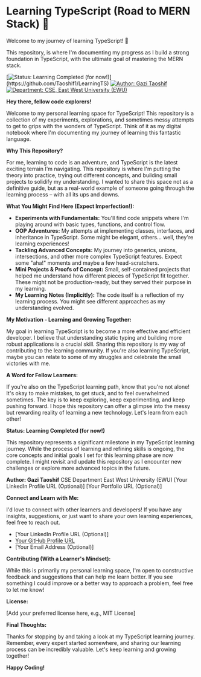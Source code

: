 ﻿# Learning TypeScript (Road to MERN Stack) 🚀

Welcome to my journey of learning TypeScript! 👋

This repository, is where I'm documenting my progress as I build a strong foundation in TypeScript, with the ultimate goal of mastering the MERN stack.

[![Status: Learning Completed (for now!)](https://img.shields.io/badge/Status-Learning%20Completed%20(for%20now!)-brightgreen.svg?style=for-the-badge)](https://github.com/Taoshif1/LearningTS)
[![Author: Gazi Taoshif](https://img.shields.io/badge/Author-Gazi%20Taoshif-blue.svg?style=for-the-badge)](https://github.com/Taoshif1)
[![Department: CSE, East West University (EWU)](https://img.shields.io/badge/Department-CSE%2C%20EWU-lightgray.svg?style=for-the-badge)](https://www.ewubd.edu/)

**Hey there, fellow code explorers!**

Welcome to my personal learning space for TypeScript! This repository is a collection of my experiments, explorations, and sometimes messy attempts to get to grips with the wonders of TypeScript. Think of it as my digital notebook where I'm documenting my journey of learning this fantastic language.

**Why This Repository?**

For me, learning to code is an adventure, and TypeScript is the latest exciting terrain I'm navigating. This repository is where I'm putting the theory into practice, trying out different concepts, and building small projects to solidify my understanding. I wanted to share this space not as a definitive guide, but as a real-world example of someone going through the learning process – with all its ups and downs.

**What You Might Find Here (Expect Imperfection!):**

* **Experiments with Fundamentals:** You'll find code snippets where I'm playing around with basic types, functions, and control flow.
* **OOP Adventures:** My attempts at implementing classes, interfaces, and inheritance in TypeScript. Some might be elegant, others... well, they're learning experiences!
* **Tackling Advanced Concepts:** My journey into generics, unions, intersections, and other more complex TypeScript features. Expect some "aha!" moments and maybe a few head-scratchers.
* **Mini Projects & Proofs of Concept:** Small, self-contained projects that helped me understand how different pieces of TypeScript fit together. These might not be production-ready, but they served their purpose in my learning.
* **My Learning Notes (Implicitly):** The code itself is a reflection of my learning process. You might see different approaches as my understanding evolved.

**My Motivation - Learning and Growing Together:**

My goal in learning TypeScript is to become a more effective and efficient developer. I believe that understanding static typing and building more robust applications is a crucial skill. Sharing this repository is my way of contributing to the learning community. If you're also learning TypeScript, maybe you can relate to some of my struggles and celebrate the small victories with me.

**A Word for Fellow Learners:**

If you're also on the TypeScript learning path, know that you're not alone! It's okay to make mistakes, to get stuck, and to feel overwhelmed sometimes. The key is to keep exploring, keep experimenting, and keep pushing forward. I hope this repository can offer a glimpse into the messy but rewarding reality of learning a new technology. Let's learn from each other!

**Status: Learning Completed (for now!)**

This repository represents a significant milestone in my TypeScript learning journey. While the process of learning and refining skills is ongoing, the core concepts and initial goals I set for this learning phase are now complete. I might revisit and update this repository as I encounter new challenges or explore more advanced topics in the future.

**Author: Gazi Taoshif**
CSE Department
East West University (EWU)
[Your LinkedIn Profile URL (Optional)]
[Your Portfolio URL (Optional)]

**Connect and Learn with Me:**

I'd love to connect with other learners and developers! If you have any insights, suggestions, or just want to share your own learning experiences, feel free to reach out.

* [Your LinkedIn Profile URL (Optional)]
* [Your GitHub Profile URL](https://github.com/Taoshif1)
* [Your Email Address (Optional)]

**Contributing (With a Learner's Mindset):**

While this is primarily my personal learning space, I'm open to constructive feedback and suggestions that can help me learn better. If you see something I could improve or a better way to approach a problem, feel free to let me know!

**License:**

[Add your preferred license here, e.g., MIT License]

**Final Thoughts:**

Thanks for stopping by and taking a look at my TypeScript learning journey. Remember, every expert started somewhere, and sharing our learning process can be incredibly valuable. Let's keep learning and growing together!

**Happy Coding!**
